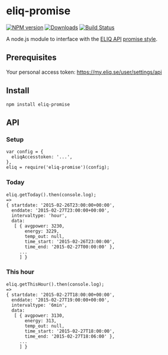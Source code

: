 # eliq-promise
[![NPM version][npm-image]][npm-url] [![Downloads][downloads-image]][npm-url] [![Build Status][travis-image]][travis-url]

A node.js module to interface with the [ELIQ API](http://eliq.se) [promise style](https://promisesaplus.com).

## Prerequisites
Your personal access token: https://my.eliq.se/user/settings/api

## Install
``npm install eliq-promise``

## API

### Setup
```
var config = {
  eliqAccesstoken: '...',
},
eliq = require('eliq-promise')(config);
```
### Today
```
eliq.getToday().then(console.log);
=>
{ startdate: '2015-02-26T23:00:00+00:00',
  enddate: '2015-02-27T23:00:00+00:00',
  intervaltype: 'hour',
  data: 
   [ { avgpower: 3230,
       energy: 3229,
       temp_out: null,
       time_start: '2015-02-26T23:00:00',
       time_end: '2015-02-27T00:00:00' },
     ...
     ] }
```

### This hour
```
eliq.getThisHour().then(console.log);
=>
{ startdate: '2015-02-27T18:00:00+00:00',
  enddate: '2015-02-27T19:00:00+00:00',
  intervaltype: '6min',
  data: 
   [ { avgpower: 3130,
       energy: 313,
       temp_out: null,
       time_start: '2015-02-27T18:00:00',
       time_end: '2015-02-27T18:06:00' },
     ...
     ] }

```

[npm-url]: https://npmjs.org/package/eliq-promise
[downloads-image]: http://img.shields.io/npm/dm/eliq-promise.svg
[npm-image]: http://img.shields.io/npm/v/eliq-promise.svg
[travis-url]: https://travis-ci.org/ashpool/eliq-promise
[travis-image]: http://img.shields.io/travis/ashpool/eliq-promise.svg
